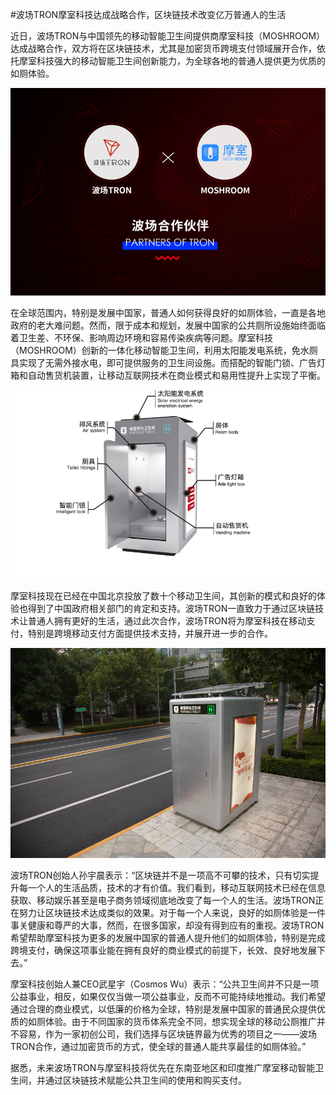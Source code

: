 #波场TRON摩室科技达成战略合作，区块链技术改变亿万普通人的生活

近日，波场TRON与中国领先的移动智能卫生间提供商摩室科技（MOSHROOM）达成战略合作，双方将在区块链技术，尤其是加密货币跨境支付领域展开合作，依托摩室科技强大的移动智能卫生间创新能力，为全球各地的普通人提供更为优质的如厕体验。

![](https://raw.githubusercontent.com/ybhgenius/TronDeployment/master/图片/图片%201.png)

在全球范围内，特别是发展中国家，普通人如何获得良好的如厕体验，一直是各地政府的老大难问题。然而，限于成本和规划，发展中国家的公共厕所设施始终面临着卫生差、不环保、影响周边环境和容易传染疾病等问题。摩室科技（MOSHROOM）创新的一体化移动智能卫生间，利用太阳能发电系统，免水厕具实现了无需外接水电，即可提供服务的卫生间设施。而搭配的智能门锁、广告灯箱和自动售货机装置，让移动互联网技术在商业模式和易用性提升上实现了平衡。

![](https://raw.githubusercontent.com/ybhgenius/TronDeployment/master/图片/图片%202.png)

摩室科技现在已经在中国北京投放了数十个移动卫生间，其创新的模式和良好的体验也得到了中国政府相关部门的肯定和支持。波场TRON一直致力于通过区块链技术让普通人拥有更好的生活，通过此次合作，波场TRON将为摩室科技在移动支付，特别是跨境移动支付方面提供技术支持，并展开进一步的合作。

![](https://raw.githubusercontent.com/ybhgenius/TronDeployment/master/图片/图片%203.png)

波场TRON创始人孙宇晨表示：“区块链并不是一项高不可攀的技术，只有切实提升每一个人的生活品质，技术的才有价值。我们看到，移动互联网技术已经在信息获取、移动娱乐甚至是电子商务领域彻底地改变了每一个人的生活。波场TRON正在努力让区块链技术达成类似的效果。对于每一个人来说，良好的如厕体验是一件事关健康和尊严的大事，然而，在很多国家，却没有得到应有的重视。波场TRON希望帮助摩室科技为更多的发展中国家的普通人提升他们的如厕体验，特别是完成跨境支付，确保这项事业能在拥有良好的商业模式的前提下，长效、良好地发展下去。”

摩室科技创始人兼CEO武星宇（Cosmos Wu）表示：“公共卫生间并不只是一项公益事业，相反，如果仅仅当做一项公益事业，反而不可能持续地推动。我们希望通过合理的商业模式，以低廉的价格为全球，特别是发展中国家的普通民众提供优质的如厕体验。由于不同国家的货币体系完全不同，想实现全球的移动公厕推广并不容易，作为一家初创公司，我们选择与区块链界最为优秀的项目之一——波场TRON合作，通过加密货币的方式，使全球的普通人能共享最佳的如厕体验。”

据悉，未来波场TRON与摩室科技将优先在东南亚地区和印度推广摩室移动智能卫生间，并通过区块链技术赋能公共卫生间的使用和购买支付。
